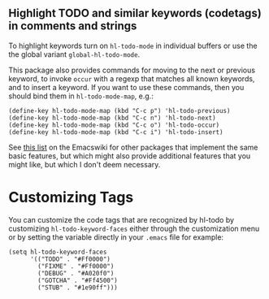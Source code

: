 Highlight TODO and similar keywords (codetags) in comments and strings
-----------------------------------------------------------

To highlight keywords turn on `hl-todo-mode` in individual buffers
or use the the global variant `global-hl-todo-mode`.

This package also provides commands for moving to the next or
previous keyword, to invoke `occur` with a regexp that matches all
known keywords, and to insert a keyword.  If you want to use these
commands, then you should bind them in `hl-todo-mode-map`, e.g.:

```emacs-lisp
(define-key hl-todo-mode-map (kbd "C-c p") 'hl-todo-previous)
(define-key hl-todo-mode-map (kbd "C-c n") 'hl-todo-next)
(define-key hl-todo-mode-map (kbd "C-c o") 'hl-todo-occur)
(define-key hl-todo-mode-map (kbd "C-c i") 'hl-todo-insert)
```

See [this list](https://www.emacswiki.org/emacs/FixmeMode) on the Emacswiki for
other packages that implement the same basic features, but which might
also provide additional features that you might like, but which I
don't deem necessary.

Customizing Tags
================

You can customize the code tags that are recognized by hl-todo by
customizing `hl-todo-keyword-faces` either through the customization
menu or by setting the variable directly in your `.emacs` file for
example:

```emacs-lisp
(setq hl-todo-keyword-faces
      '(("TODO" . "#Ff0000")
        ("FIXME" . "#Ff0000")
        ("DEBUG" . "#A020f0")
        ("GOTCHA" . "#Ff4500")
        ("STUB" . "#1e90ff")))
```